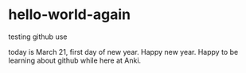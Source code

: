 # hello-world-again
testing github use

today is March 21, first day of new year. Happy new year. 
Happy to be learning about github while here at Anki. 
